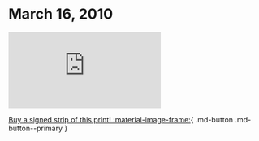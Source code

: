 # March 16, 2010

![](https://www.achewood.com/comic.php?date=03162010)

[Buy a signed strip of this print! :material-image-frame:](https://achewood-holiday-pop-up.myshopify.com/products/strip#03162010){ .md-button .md-button--primary }
